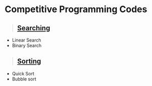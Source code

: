 # Competitive Programming Codes

> ## [Searching](https://github.com/solimanhossain/CompetitiveProgramming/tree/main/search)
- Linear Search
- Binary Search

> ## [Sorting](https://github.com/solimanhossain/CompetitiveProgramming/tree/main/Contents)
- Quick Sort
- Bubble sort
